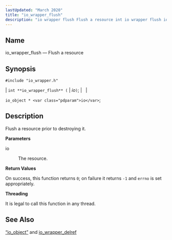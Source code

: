```yaml
---
lastUpdated: "March 2020"
title: "io_wrapper_flush"
description: "io wrapper flush Flush a resource int io wrapper flush io io object io Flush a resource prior to destroying it io The resource On success this function returns 0 on failure it returns 1 and errno is set appropriately It is legal to call this function in any thread..."
---
```


<a name="apis.io_wrapper_flush"></a> 
## Name

io_wrapper_flush — Flush a resource

## Synopsis

`#include "io_wrapper.h"`

| `int **io_wrapper_flush** (` | <var class="pdparam">io</var>`)`; |   |

`io_object * <var class="pdparam">io</var>`;<a name="idp53661584"></a> 
## Description

Flush a resource prior to destroying it.

**<a name="idp53662800"></a> Parameters**

<dl class="variablelist">

<dt>io</dt>

<dd>

The resource.

</dd>

</dl>

**<a name="idp53665504"></a> Return Values**

On success, this function returns `0`; on failure it returns `-1` and `errno` is set appropriately.

**<a name="idp53667808"></a> Threading**

It is legal to call this function in any thread.

<a name="idp53668912"></a> 
## See Also

[“io_object”](/momentum/3/3-api/structs-io-object) and [io_wrapper_delref](/momentum/3/3-api/apis-io-wrapper-delref)
